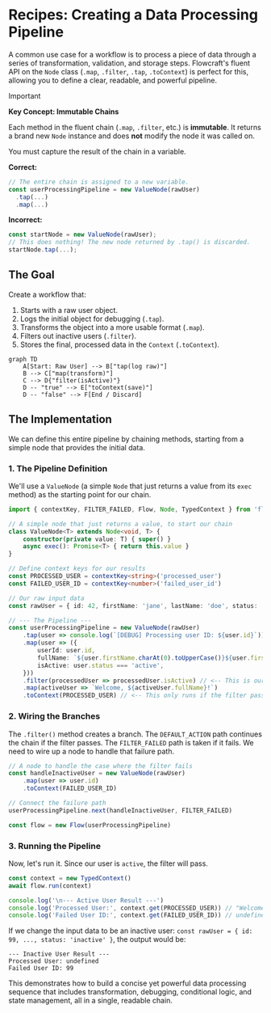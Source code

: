 # Recipes: Creating a Data Processing Pipeline

A common use case for a workflow is to process a piece of data through a series of transformation, validation, and storage steps. Flowcraft's fluent API on the `Node` class (`.map`, `.filter`, `.tap`, `.toContext`) is perfect for this, allowing you to define a clear, readable, and powerful pipeline.

> [!IMPORTANT]
> **Key Concept: Immutable Chains**
>
> Each method in the fluent chain (`.map`, `.filter`, etc.) is **immutable**. It returns a brand new `Node` instance and does **not** modify the node it was called on.
>
> You must capture the result of the chain in a variable.
>
> **Correct:**
>
> ```typescript
> // The entire chain is assigned to a new variable.
> const userProcessingPipeline = new ValueNode(rawUser)
>   .tap(...)
>   .map(...)
> ```
>
> **Incorrect:**
>
> ```typescript
> const startNode = new ValueNode(rawUser);
> // This does nothing! The new node returned by .tap() is discarded.
> startNode.tap(...);
> ```

## The Goal

Create a workflow that:

1. Starts with a raw user object.
2. Logs the initial object for debugging (`.tap`).
3. Transforms the object into a more usable format (`.map`).
4. Filters out inactive users (`.filter`).
5. Stores the final, processed data in the `Context` (`.toContext`).

```mermaid
graph TD
    A[Start: Raw User] --> B["tap(log raw)"]
    B --> C["map(transform)"]
    C --> D{"filter(isActive)"}
    D -- "true" --> E["toContext(save)"]
    D -- "false" --> F[End / Discard]
```

## The Implementation

We can define this entire pipeline by chaining methods, starting from a simple node that provides the initial data.

### 1. The Pipeline Definition

We'll use a `ValueNode` (a simple `Node` that just returns a value from its `exec` method) as the starting point for our chain.

```typescript
import { contextKey, FILTER_FAILED, Flow, Node, TypedContext } from 'flowcraft'

// A simple node that just returns a value, to start our chain
class ValueNode<T> extends Node<void, T> {
	constructor(private value: T) { super() }
	async exec(): Promise<T> { return this.value }
}

// Define context keys for our results
const PROCESSED_USER = contextKey<string>('processed_user')
const FAILED_USER_ID = contextKey<number>('failed_user_id')

// Our raw input data
const rawUser = { id: 42, firstName: 'jane', lastName: 'doe', status: 'active' }

// --- The Pipeline ---
const userProcessingPipeline = new ValueNode(rawUser)
	.tap(user => console.log(`[DEBUG] Processing user ID: ${user.id}`))
	.map(user => ({
		userId: user.id,
		fullName: `${user.firstName.charAt(0).toUpperCase()}${user.firstName.slice(1)} ${user.lastName.toUpperCase()}`,
		isActive: user.status === 'active',
	}))
	.filter(processedUser => processedUser.isActive) // <-- This is our conditional gate
	.map(activeUser => `Welcome, ${activeUser.fullName}!`)
	.toContext(PROCESSED_USER) // <-- This only runs if the filter passes
```

### 2. Wiring the Branches

The `.filter()` method creates a branch. The `DEFAULT_ACTION` path continues the chain if the filter passes. The `FILTER_FAILED` path is taken if it fails. We need to wire up a node to handle that failure path.

```typescript
// A node to handle the case where the filter fails
const handleInactiveUser = new ValueNode(rawUser)
	.map(user => user.id)
	.toContext(FAILED_USER_ID)

// Connect the failure path
userProcessingPipeline.next(handleInactiveUser, FILTER_FAILED)

const flow = new Flow(userProcessingPipeline)
```

### 3. Running the Pipeline

Now, let's run it. Since our user is `active`, the filter will pass.

```typescript
const context = new TypedContext()
await flow.run(context)

console.log('\n--- Active User Result ---')
console.log('Processed User:', context.get(PROCESSED_USER)) // "Welcome, Jane DOE!"
console.log('Failed User ID:', context.get(FAILED_USER_ID)) // undefined
```

If we change the input data to be an inactive user:
`const rawUser = { id: 99, ..., status: 'inactive' }`, the output would be:

```
--- Inactive User Result ---
Processed User: undefined
Failed User ID: 99
```

This demonstrates how to build a concise yet powerful data processing sequence that includes transformation, debugging, conditional logic, and state management, all in a single, readable chain.
